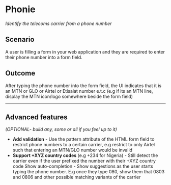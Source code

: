 # Phonie

_Identify the telecoms carrier from a phone number_

## Scenario

A user is filling a form in your web application and they are required to enter their phone number into a form field.

## Outcome

After typing the phone number into the form field, the UI indicates that it is an MTN or GLO or Airtel or Etisalat number e.t.c (e.g if its an MTN line, display the MTN icon/logo somewhere beside the form field)

<hr />

## Advanced features

_(OPTIONAL- build any, some or all if you feel up to it)_

- **Add validation** - Use the pattern attribute of the HTML form field to restrict phone numbers to a certain carrier, e.g restrict to only Airtel such that entering an MTN/GLO number would be invalid
- **Support +XYZ country codes** (e.g +234 for Nigeria) - Still detect the carrier even if the user prefixed the number with their +XYZ country code
  Show auto-completion - Show suggestions as the user starts typing the phone number. E.g once they type 080, show them that 0803 and 0806 and other possible matching variants of the carrier
